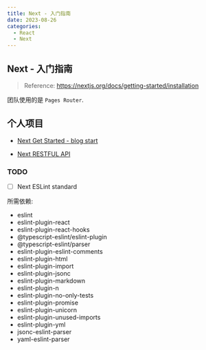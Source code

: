```yaml
---
title: Next - 入门指南
date: 2023-08-26
categories:
  - React
  - Next
---
```


## Next - 入门指南

> Reference: https://nextjs.org/docs/getting-started/installation

团队使用的是 `Pages Router`.

## 个人项目

- [Next Get Started - blog start](https://github.com/MrZhouZh/blog-next)

- [Next RESTFUL API](https://github.com/MrZhouZh/next-restful-api)

### TODO

- [ ] Next ESLint standard

所需依赖:
  - eslint
  - eslint-plugin-react
  - eslint-plugin-react-hooks
  - @typescript-eslint/eslint-plugin
  - @typescript-eslint/parser
  - eslint-plugin-eslint-comments
  - eslint-plugin-html
  - eslint-plugin-import
  - eslint-plugin-jsonc
  - eslint-plugin-markdown
  - eslint-plugin-n
  - eslint-plugin-no-only-tests
  - eslint-plugin-promise
  - eslint-plugin-unicorn
  - eslint-plugin-unused-imports
  - eslint-plugin-yml
  - jsonc-eslint-parser
  - yaml-eslint-parser
